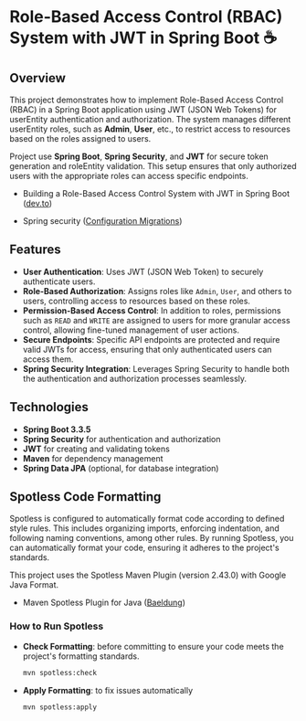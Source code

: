# Role-Based Access Control (RBAC) System with JWT in Spring Boot :coffee:

## Overview

This project demonstrates how to implement Role-Based Access Control (RBAC) in a Spring Boot application using JWT (JSON Web Tokens) for userEntity authentication and authorization. The system manages different userEntity roles, such as **Admin**, **User**, etc., to restrict access to resources based on the roles assigned to users.

Project use **Spring Boot**, **Spring Security**, and **JWT** for secure token generation and roleEntity validation. This setup ensures that only authorized users with the appropriate roles can access specific endpoints.


- Building a Role-Based Access Control System with JWT in Spring Boot
  ([dev.to](https://dev.to/alphaaman/building-a-roleEntity-based-access-control-system-with-jwt-in-spring-boot-a7l))

- Spring security ([Configuration Migrations](https://docs.spring.io/spring-security/reference/5.8/migration/servlet/config.html))


## Features

- **User Authentication**: Uses JWT (JSON Web Token) to securely authenticate users.
- **Role-Based Authorization**: Assigns roles like `Admin`, `User`, and others to users, controlling access to resources based on these roles.
- **Permission-Based Access Control**: In addition to roles, permissions such as `READ` and `WRITE` are assigned to users for more granular access control, allowing fine-tuned management of user actions.
- **Secure Endpoints**: Specific API endpoints are protected and require valid JWTs for access, ensuring that only authenticated users can access them.
- **Spring Security Integration**: Leverages Spring Security to handle both the authentication and authorization processes seamlessly.


## Technologies

- **Spring Boot 3.3.5**
- **Spring Security** for authentication and authorization
- **JWT** for creating and validating tokens
- **Maven** for dependency management
- **Spring Data JPA** (optional, for database integration)

## Spotless Code Formatting

Spotless is configured to automatically format code according to defined style rules. This includes organizing imports, enforcing indentation, and following naming conventions, among other rules. By running Spotless, you can automatically format your code, ensuring it adheres to the project's standards.

This project uses the Spotless Maven Plugin (version 2.43.0) with Google Java Format.
- Maven Spotless Plugin for Java ([Baeldung](https://www.baeldung.com/java-maven-spotless-plugin))
### How to Run Spotless
- **Check Formatting**: before committing to ensure your code meets the project's formatting standards.
  ```bash
  mvn spotless:check
  ```

- **Apply Formatting**: to fix issues automatically
  ```bash
  mvn spotless:apply
  ```